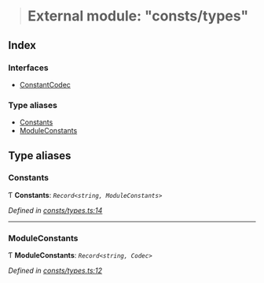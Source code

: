 > # External module: "consts/types"

## Index

### Interfaces

* [ConstantCodec](../interfaces/_consts_types_.constantcodec.md)

### Type aliases

* [Constants](_consts_types_.md#constants)
* [ModuleConstants](_consts_types_.md#moduleconstants)

## Type aliases

###  Constants

Ƭ **Constants**: *`Record<string, ModuleConstants>`*

*Defined in [consts/types.ts:14](https://github.com/polkadot-js/api/blob/1525d64/packages/api-metadata/src/consts/types.ts#L14)*

___

###  ModuleConstants

Ƭ **ModuleConstants**: *`Record<string, Codec>`*

*Defined in [consts/types.ts:12](https://github.com/polkadot-js/api/blob/1525d64/packages/api-metadata/src/consts/types.ts#L12)*